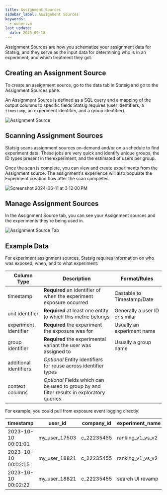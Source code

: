 ```yaml
---
title: Assignment Sources
sidebar_label: Assignment Sources
keywords:
  - owner:vm
last_update:
  date: 2025-09-18
---
```


Assignment Sources are how you schematize your assignment data for Statsig, and they serve as the input data for determining who is in an experiment, and which treatment they got.

## Creating an Assignment Source

To create an assignment source, go to the data tab in Statsig and go to the Assignment Sources pane.

An Assignment Source is defined as a SQL query and a mapping of the output columns to specific fields
Statsig requires (user identifiers, a `timestamp`, an experiment identifier, and a group identifier).

![Assignment Source](https://user-images.githubusercontent.com/102695539/264100295-05d71c64-9b31-4531-b371-03b6cb692446.png)

## Scanning Assignment Sources

Statsig scans assignment sources on-demand and/or on a schedule to find experiment data. These jobs are very quick and identify unique groups, the ID types present in the experiment, and the estimated of users per group.

Once the scan is complete, you can view and create experiments from the Assignment source. The assignment's experience will also populate the Experiment creation flow after the scan completes.

![Screenshot 2024-06-11 at 3 12 00 PM](https://github.com/statsig-io/docs/assets/102695539/87fac269-75bc-4a65-a660-339486605e24)

## Manage Assignment Sources

In the Assignment Source tab, you can see your Assignment sources and the experiments they're being used in.

![Assignment Source Tab](https://user-images.githubusercontent.com/102695539/264100297-c41cd747-089c-4ccf-8b45-b70a1b4e264a.png)

## Example Data

For experiment assignment sources, Statsig requires information on who was exposed, when, and to what experiment:

| Column Type            | Description                                                                               | Format/Rules                   |
| ---------------------- | ----------------------------------------------------------------------------------------- | ------------------------------ |
| timestamp              | **Required** an identifier of when the experiment exposure occurred                       | Castable to Timestamp/Date     |
| unit identifier        | **Required** at least one entity to which this metric belongs                             | Generally a user ID or similar |
| experiment identifier  | **Required** the experiment the exposure was for                                          | Usually an experiment name     |
| group identifier       | **Required** the experimental variant the user was assigned to                            | Usually a group name           |
| additional identifiers | _Optional_ Entity identifiers for reuse across identifier types                           |                                |
| context columns        | _Optional_ Fields which can be used to group by and filter results in exploratory queries |                                |

For example, you could pull from exposure event logging directly:

| timestamp           | user_id       | company_id | experiment_name  | group_name | country |
| ------------------- | ------------- | ---------- | ---------------- | ---------- | ------- |
| 2023-10-10 00:01:01 | my_user_17503 | c_22235455 | ranking_v1_vs_v2 | v1         | US      |
| 2023-10-10 00:02:15 | my_user_18821 | c_22235455 | ranking_v1_vs_v2 | v2         | CA      |
| 2023-10-10 00:02:22 | my_user_18821 | c_22235455 | search UI revamp | control    | CA      |

